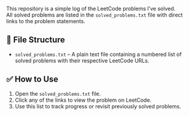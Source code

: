 This repository is a simple log of the LeetCode problems I’ve solved.  
All solved problems are listed in the `solved_problems.txt` file with direct links to the problem statements.

## 📄 File Structure

- `solved_problems.txt` – A plain text file containing a numbered list of solved problems with their respective LeetCode URLs.

## ✅ How to Use

1. Open the `solved_problems.txt` file.
2. Click any of the links to view the problem on LeetCode.
3. Use this list to track progress or revisit previously solved problems.
